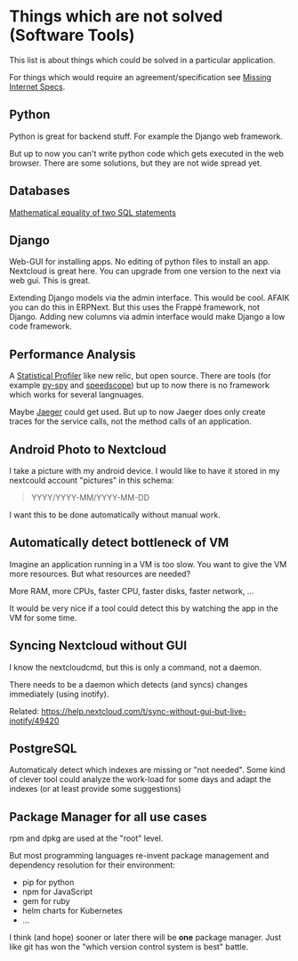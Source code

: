 Things which are not solved (Software Tools)
============================================

This list is about things which could be solved in a particular
application.

For things which would require an agreement/specification see [Missing
Internet Specs](https://github.com/guettli/missing-internet-specs).

Python
------

Python is great for backend stuff. For example the Django web framework.

But up to now you can't write python code which gets executed in the web
browser. There are some solutions, but they are not wide spread yet.

Databases
---------

[Mathematical equality of two SQL
statements](https://dba.stackexchange.com/questions/96865/mathematical-equality-of-two-sql-statements)

Django
------

Web-GUI for installing apps. No editing of python files to install an
app. Nextcloud is great here. You can upgrade from one version to the
next via web gui. This is great.


Extending Django models via the admin interface.
This would be cool. AFAIK you can do this in ERPNext.
But this uses the Frappé framework, not Django.
Adding new columns via admin interface would make
Django a low code framework.

Performance Analysis
--------------------

A [Statistical Profiler](https://en.wikipedia.org/wiki/Profiling_(computer_programming)#Statistical_profilers) like new relic, but open source.
There are tools (for example [py-spy](https://github.com/benfred/py-spy) and [speedscope](https://github.com/jlfwong/speedscope)) but up to now there is no framework which works for several langnuages.

Maybe [Jaeger](https://github.com/jaegertracing/jaeger) could get used. But up to now Jaeger does only create traces for the service calls, not the method calls of an application.

Android Photo to Nextcloud
--------------------------

I take a picture with my android device. I would like to have it stored
in my nextcould account "pictures" in this schema:

> YYYY/YYYY-MM/YYYY-MM-DD

I want this to be done automatically without manual work.

Automatically detect bottleneck of VM
-------------------------------------

Imagine an application running in a VM is too slow. You want to give the
VM more resources. But what resources are needed?

More RAM, more CPUs, faster CPU, faster disks, faster network, ...

It would be very nice if a tool could detect this by watching the app in
the VM for some time.

Syncing Nextcloud without GUI
-----------------------------

I know the nextcloudcmd, but this is only a command, not a daemon.

There needs to be a daemon which detects (and syncs) changes immediately
(using inotify).

Related:
<https://help.nextcloud.com/t/sync-without-gui-but-live-inotify/49420>

PostgreSQL
----------

Automaticaly detect which indexes are missing or "not needed". Some kind
of clever tool could analyze the work-load for some days and adapt the
indexes (or at least provide some suggestions)

Package Manager for all use cases
---------------------------------

rpm and dpkg are used at the "root" level.

But most programming languages re-invent package management and
dependency resolution for their environment:

- pip for python
- npm for JavaScript
- gem for ruby
- helm charts for Kubernetes
- ...

I think (and hope) sooner or later there will be **one** package
manager. Just like git has won the "which version control system is
best" battle.
